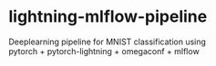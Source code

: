 # lightning-mlflow-pipeline  
Deeplearning pipeline for MNIST classification using  
pytorch + pytorch-lightning + omegaconf + mlflow

